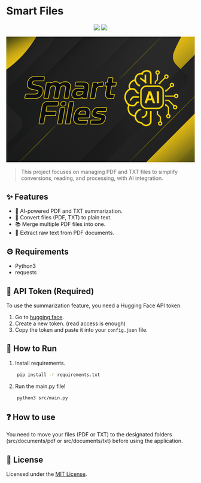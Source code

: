 # Smart Files

<p align="center">
  <img src="https://img.shields.io/badge/Python-3776AB?style=for-the-badge&logo=python&logoColor=white" />
  <img src="https://img.shields.io/badge/status-In--Development-yellow?style=for-the-badge" />
</p>

![banner](banner.png)

> This project focuses on managing PDF and TXT files to simplify conversions, reading, and processing, with AI integration.

## ✨ Features

- 🤖 AI-powered PDF and TXT summarization.
- 📖 Convert files (PDF, TXT) to plain text.
- 📚 Merge multiple PDF files into one.
- 📄 Extract raw text from PDF documents.

## ⚙️ Requirements

- Python3
- requests

## 🔐 API Token (Required)

To use the summarization feature, you need a Hugging Face API token.

1. Go to [hugging face](https://huggingface.co/settings/tokens).
2. Create a new token. (read access is enough)
3. Copy the token and paste it into your `config.json` file.

## 🚀 How to Run

1. Install requirements.
``` bash
    pip install -r requirements.txt
```
2. Run the main.py file!
``` bash
    python3 src/main.py 
```

## ❓ How to use

You need to move your files (PDF or TXT) to the designated folders (src/documents/pdf or src/documents/txt) before using the application.

## 📝 License

Licensed under the [MIT License](LICENSE).